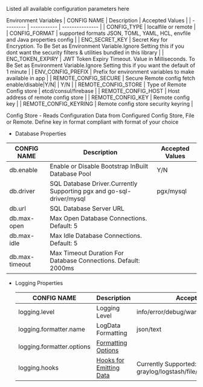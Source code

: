 Listed all available configuration parameters here

Environment Variables
| CONFIG NAME | Description | Accepted Values |
| --------- | ----------- | --------------- |
| CONFIG_TYPE | localfile or remote |
| CONFIG_FORMAT | supported formats JSON, TOML, YAML, HCL, envfile and Java properties config |
| ENC_SECRET_KEY | Secret Key for Encryption. To Be Set as Environment Variable.Ignore Setting this if you dont want the security filters & utilities bundled in this library |
| ENC_TOKEN_EXPIRY | JWT Token Expiry Timeout. Value in Milliseconds. To Be Set as Environment Variable.Ignore Setting this if you want the default of 1 minute |
| ENV_CONFIG_PREFIX | Prefix for environment variables to make available in app |
| REMOTE_CONFIG_SECURE | Secure Remote config fetch enable/disable|Y/N| | Y/N |
| REMOTE_CONFIG_STORE | Type of Remote Config store | etcd/consul/firebase |
| REMOTE_CONFIG_HOST | Host address of remote config store |
| REMOTE_CONFIG_KEY | Remote config key |
| REMOTE_CONFIG_KEYRING | Remote config store security keyring |

Config Store - Reads Configuration Data from Configured Config Store, File or Remote. Define key in format compliant with format of your choice

- Database Properties

| CONFIG NAME    | Description                                                          | Accepted Values |
| -------------- | -------------------------------------------------------------------- | --------------- |
| db.enable      | Enable or Disable Bootstrap InBuilt Database Pool                    | Y/N             |
| db.driver      | SQL Database Driver.Currently Supporting pgx and go-sql-driver/mysql | pgx/mysql       |
| db.url         | SQL Database Server URL                                              |                 |
| db.max-open    | Max Open Database Connections. Default: 5                            |                 |
| db.max-idle    | Max Idle Database Connections. Default: 5                            |                 |
| db.max-timeout | Max Timeout Duration For Database Connections. Default: 2000ms       |                 |

- Logging Properties

  | CONFIG NAME               | Description                                                               | Accepted Values                                                     |
  | ------------------------- | ------------------------------------------------------------------------- | ------------------------------------------------------------------- |
  | logging.level             | Logging Level                                                             | info/error/debug/warn/fatal                                         |
  | logging.formatter.name    | LogData Formatting                                                        | json/text                                                           |
  | logging.formatter.options | [Formatting Options](https://github.com/heralight/logrus_mate#formatters) |                                                                     |
  | logging.hooks             | [Hooks for Emitting Data](https://github.com/heralight/logrus_mate#hooks) | Currently Supported: graylog/logstash/file/syslog/filewithformatter |
